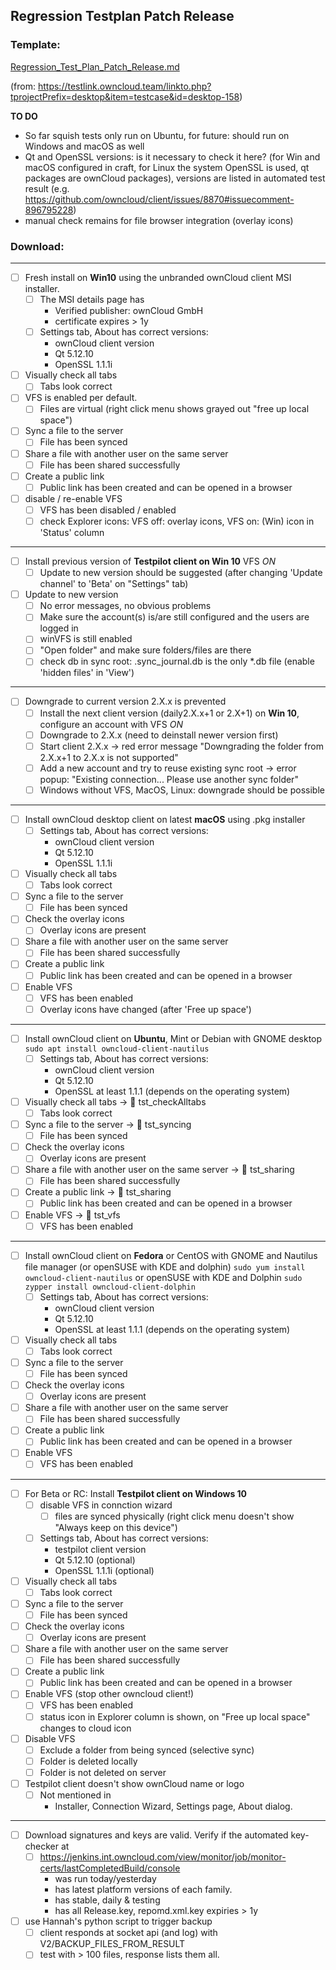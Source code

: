 ## Regression Testplan Patch Release

### Template: 
[Regression_Test_Plan_Patch_Release.md](https://github.com/owncloud/QA/blob/master/Desktop/Regression_Test_Plan_Patch_Release.md)

(from: https://testlink.owncloud.team/linkto.php?tprojectPrefix=desktop&item=testcase&id=desktop-158)

__TO DO__
- So far squish tests only run on Ubuntu, for future: should run on Windows and macOS as well
- Qt and OpenSSL versions: is it necessary to check it here? (for Win and macOS configured in craft, for Linux the system OpenSSL is used, qt packages are ownCloud packages), versions are listed in automated test result (e.g. https://github.com/owncloud/client/issues/8870#issuecomment-896795228)
- manual check remains for file browser integration (overlay icons)

<!-- Updates:
 * General tab -> Settings tab, About, Versions
 * dowload, keys checker.
-->

<!-- Not clickable :-(
| Nr | Action | Expected Result | :heavy_check_mark:  | :x:  | |
|-|-|-|-|-|-|
| 1 | Fresh install on Win10 using MSI | The MSI details page has<br>- Verified publisher: ownCloud GmbH<br>- certificate expires > 1y | <ul><li>[ ] </ul></li> | <ul><li>[ ] </uk></li> |
-->

### Download:

----
* [ ] Fresh install on **Win10** using the unbranded ownCloud client MSI installer.
     * [ ] The MSI details page has
         * Verified publisher: ownCloud GmbH
         * certificate expires > 1y
     * [ ] Settings tab, About has correct versions:
         * ownCloud client version
         * Qt 5.12.10
         * OpenSSL 1.1.1i
* [ ] Visually check all tabs
     * [ ] Tabs look correct
* [ ] VFS is enabled per default. 
     * [ ] Files are virtual (right click menu shows grayed out "free up local space")
* [ ] Sync a file to the server
     * [ ] File has been synced
* [ ] Share a file with another user on the same server
     * [ ] File has been shared successfully
* [ ] Create a public link
     * [ ] Public link has been created and can be opened in a browser
* [ ] disable / re-enable VFS
     * [ ] VFS has been disabled / enabled
     * [ ] check Explorer icons: VFS off: overlay icons, VFS on: (Win) icon in 'Status' column
 ----
 * [ ] Install previous version of **Testpilot client on Win 10** VFS _ON_
     * [ ] Update to new version should be suggested (after changing 'Update channel' to 'Beta' on  "Settings" tab)
* [ ] Update to new version
     * [ ] No error messages, no obvious problems 
     * [ ] Make sure the account(s) is/are still configured and the users are logged in
     * [ ] winVFS is still enabled
     * [ ] "Open folder" and make sure folders/files are there  
     * [ ] check db in sync root: .sync_journal.db is the only *.db file (enable 'hidden files' in 'View')
-----
* [ ] Downgrade to current version 2.X.x is prevented
    * [ ] Install the next client version (daily2.X.x+1 or 2.X+1) on **Win 10**, configure an account with VFS _ON_
    * [ ] Downgrade to 2.X.x (need to deinstall newer version first)
    * [ ] Start client 2.X.x -> red error message "Downgrading the folder from 2.X.x+1 to 2.X.x is not supported"
    * [ ] Add a new account and try to reuse existing sync root -> error popup: "Existing connection... Please use another sync folder"
    * [ ] Windows without VFS, MacOS, Linux: downgrade should be possible
 ----
* [ ] Install ownCloud desktop client on latest **macOS** using .pkg installer
     * [ ] Settings tab, About has correct versions:
         * ownCloud client version
         * Qt 5.12.10
         * OpenSSL 1.1.1i
* [ ] Visually check all tabs
     * [ ] Tabs look correct
 * [ ] Sync a file to the server
     * [ ] File has been synced
 * [ ] Check the overlay icons
     * [ ] Overlay icons are present
 * [ ] Share a file with another user on the same server
     * [ ] File has been shared successfully
 * [ ] Create a public link
     * [ ] Public link has been created and can be opened in a browser
 * [ ] Enable VFS
     * [ ] VFS has been enabled
     * [ ] Overlay icons have changed (after 'Free up space')
 ----
 * [ ] Install ownCloud client on **Ubuntu**, Mint or Debian with GNOME desktop
 ```sudo apt install owncloud-client-nautilus```
     * [ ] Settings tab, About has correct versions:
         * ownCloud client version
         * Qt 5.12.10
         * OpenSSL at least 1.1.1 (depends on the operating system)
 * [ ] Visually check all tabs -> :robot: tst_checkAlltabs
     * [ ] Tabs look correct
 * [ ] Sync a file to the server -> :robot: tst_syncing
     * [ ] File has been synced
 * [ ] Check the overlay icons
     * [ ] Overlay icons are present
 * [ ] Share a file with another user on the same server -> :robot: tst_sharing
     * [ ] File has been shared successfully
 * [ ] Create a public link -> :robot: tst_sharing
     * [ ] Public link has been created and can be opened in a browser
 * [ ] Enable VFS -> :robot: tst_vfs
     * [ ] VFS has been enabled
 ----
 * [ ] Install ownCloud client on **Fedora** or CentOS with GNOME and Nautilus file manager (or openSUSE with KDE and dolphin)
 ```sudo yum install owncloud-client-nautilus``` or openSUSE with KDE and Dolphin ``sudo zypper install owncloud-client-dolphin``
     * [ ] Settings tab, About has correct versions:
         * ownCloud client version
         * Qt 5.12.10
         * OpenSSL at least 1.1.1 (depends on the operating system)
 * [ ] Visually check all tabs
     * [ ] Tabs look correct
 * [ ] Sync a file to the server
     * [ ] File has been synced
 * [ ] Check the overlay icons
     * [ ] Overlay icons are present
 * [ ] Share a file with another user on the same server
     * [ ] File has been shared successfully
 * [ ] Create a public link
     * [ ] Public link has been created and can be opened in a browser
 * [ ] Enable VFS
     * [ ] VFS has been enabled
 ----
 * [ ] For Beta or RC: Install **Testpilot client on Windows 10**
     * [ ] disable VFS in connction wizard
         * [ ] files are synced physically (right click menu doesn't show "Always keep on this device") 
     * [ ] Settings tab, About has correct versions:
         * testpilot client version
         * Qt 5.12.10 (optional)
         * OpenSSL 1.1.1i (optional)
 * [ ] Visually check all tabs
     * [ ] Tabs look correct
 * [ ] Sync a file to the server
     * [ ] File has been synced
 * [ ] Check the overlay icons
     * [ ] Overlay icons are present
 * [ ] Share a file with another user on the same server
     * [ ] File has been shared successfully
 * [ ] Create a public link
     * [ ] Public link has been created and can be opened in a browser
 * [ ] Enable VFS (stop other owncloud client!)
     * [ ] VFS has been enabled
     * [ ] status icon in Explorer column is shown, on "Free up local space" changes to cloud icon
 * [ ] Disable VFS
     * [ ] Exclude a folder from being synced (selective sync)
     * [ ] Folder is deleted locally 
     * [ ] Folder is not deleted on server  
 * [ ] Testpilot client doesn't show ownCloud name or logo
     * [ ] Not mentioned in
         * Installer, Connection Wizard, Settings page, About dialog.

----

 * [ ] Download signatures and keys are valid. Verify if the automated key-checker at
     * [ ] https://jenkins.int.owncloud.com/view/monitor/job/monitor-certs/lastCompletedBuild/console
         * was run today/yesterday
         * has latest platform versions of each family.
         * has stable, daily & testing
         * has all Release.key, repomd.xml.key expiries > 1y


 * [ ] use Hannah's python script to trigger backup
     * [ ] client responds at socket api (and log) with V2/BACKUP_FILES_FROM_RESULT
     * [ ] test with > 100 files, response lists them all.
